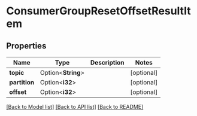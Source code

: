 # ConsumerGroupResetOffsetResultItem

## Properties

Name | Type | Description | Notes
------------ | ------------- | ------------- | -------------
**topic** | Option<**String**> |  | [optional]
**partition** | Option<**i32**> |  | [optional]
**offset** | Option<**i32**> |  | [optional]

[[Back to Model list]](../README.md#documentation-for-models) [[Back to API list]](../README.md#documentation-for-api-endpoints) [[Back to README]](../README.md)


